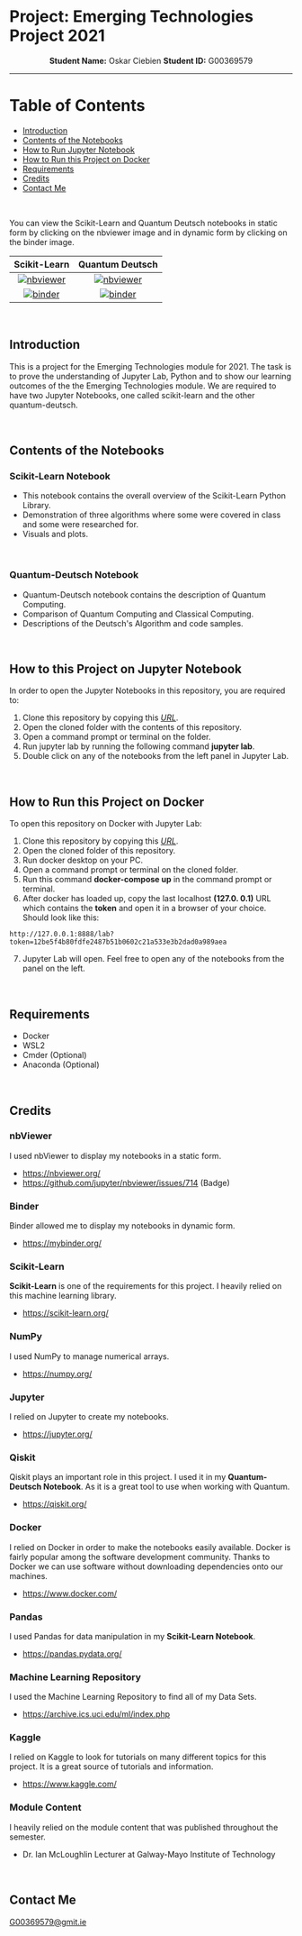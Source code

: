 # Project: Emerging Technologies Project 2021

<p align="center">
    <strong>Student Name:</strong> Oskar Ciebien   <strong>Student ID:</strong> G00369579
</p>

***

# Table of Contents
* [Introduction](#introduction)
* [Contents of the Notebooks](#contents-of-the-notebooks)
* [How to Run Jupyter Notebook](#how-to-run-jupyter-notebook)
* [How to Run this Project on Docker](#how-to-run-this-project-on-docker)
* [Requirements](#requirements)
* [Credits](#credits)
* [Contact Me](#contact-me)

<br>

You can view the Scikit-Learn and Quantum Deutsch notebooks in static form by clicking on the nbviewer image and in dynamic form by clicking on the binder image.

| Scikit-Learn  | Quantum Deutsch |
| :-: | :-: |
| [![nbviewer](https://raw.githubusercontent.com/jupyter/design/master/logos/Badges/nbviewer_badge.svg)](https://nbviewer.org/github/Oskar-Ciebien/Emerging-Technologies-Project/blob/main/scikit-learn.ipynb)  | [![nbviewer](https://raw.githubusercontent.com/jupyter/design/master/logos/Badges/nbviewer_badge.svg)](https://nbviewer.org/github/Oskar-Ciebien/Emerging-Technologies-Project/blob/main/quantum-deutsch.ipynb)  |
| [![binder](https://mybinder.org/static/images/badge_logo.svg?v=51b20aa16836ea83f5ed69194c660eb85c4c2c1e32565312baedb7d534e3ffcf592881dbbe3da441d8293ded842755c906b91fb4aadf15220cf48111ebf701c4)](https://mybinder.org/v2/gh/Oskar-Ciebien/Emerging-Technologies-Project/main?filepath=scikit-learn.ipynb)  | [![binder](https://mybinder.org/static/images/badge_logo.svg?v=51b20aa16836ea83f5ed69194c660eb85c4c2c1e32565312baedb7d534e3ffcf592881dbbe3da441d8293ded842755c906b91fb4aadf15220cf48111ebf701c4)](https://mybinder.org/v2/gh/Oskar-Ciebien/Emerging-Technologies-Project/main?filepath=quantum-deutsch.ipynb)  |

<br>

## Introduction

This is a project for the Emerging Technologies module for 2021. The task is to prove the understanding of Jupyter Lab, Python and to show our learning outcomes of the the Emerging Technologies module. We are required to have two Jupyter Notebooks, one called scikit-learn and the other quantum-deutsch.

<br>

## Contents of the Notebooks

### Scikit-Learn Notebook
- This notebook contains the overall overview of the Scikit-Learn Python Library.
- Demonstration of three algorithms where some were covered in class and some were researched for.
- Visuals and plots.

<br>

### Quantum-Deutsch Notebook
- Quantum-Deutsch notebook contains the description of Quantum Computing.
- Comparison of Quantum Computing and Classical Computing.
- Descriptions of the Deutsch's Algorithm and code samples.

<br>

## How to this Project on Jupyter Notebook

In order to open the Jupyter Notebooks in this repository, you are required to:
1. Clone this repository by copying this *[URL](https://github.com/Oskar-Ciebien/Emerging-Technologies-Project)*.
2. Open the cloned folder with the contents of this repository.
3. Open a command prompt or terminal on the folder.
4. Run jupyter lab by running the following command **jupyter lab**.
5. Double click on any of the notebooks from the left panel in Jupyter Lab.

<br>

## How to Run this Project on Docker

To open this repository on Docker with Jupyter Lab:
1. Clone this repository by copying this *[URL](https://github.com/Oskar-Ciebien/Emerging-Technologies-Project)*.
2. Open the cloned folder of this repository.
3. Run docker desktop on your PC.
4. Open a command prompt or terminal on the cloned folder.
5. Run this command **docker-compose up** in the command prompt or terminal.
6. After docker has loaded up, copy the last localhost **(127.0. 0.1)** URL which contains the **token** and open it in a browser of your choice. Should look like this:
```
http://127.0.0.1:8888/lab?token=12be5f4b80fdfe2487b51b0602c21a533e3b2dad0a989aea
```
7. Jupyter Lab will open. Feel free to open any of the notebooks from the panel on the left.

<br>

## Requirements
- Docker
- WSL2
- Cmder (Optional)
- Anaconda (Optional)

<br>

## Credits

### nbViewer
I used nbViewer to display my notebooks in a static form.
- https://nbviewer.org/
- https://github.com/jupyter/nbviewer/issues/714 (Badge)

### Binder
Binder allowed me to display my notebooks in dynamic form.
- https://mybinder.org/

### Scikit-Learn
**Scikit-Learn** is one of the requirements for this project. I heavily relied on this machine learning library.
- https://scikit-learn.org/

### NumPy
I used NumPy to manage numerical arrays.
- https://numpy.org/

### Jupyter
I relied on Jupyter to create my notebooks.
- https://jupyter.org/

### Qiskit
Qiskit plays an important role in this project. I used it in my **Quantum-Deutsch Notebook**. As it is a great tool to use when working with Quantum.
- https://qiskit.org/

### Docker
I relied on Docker in order to make the notebooks easily available. Docker is fairly popular among the software development community. Thanks to Docker we can use software without downloading dependencies onto our machines.
- https://www.docker.com/

### Pandas
I used Pandas for data manipulation in my **Scikit-Learn Notebook**.
- https://pandas.pydata.org/

### Machine Learning Repository
I used the Machine Learning Repository to find all of my Data Sets.
- https://archive.ics.uci.edu/ml/index.php

### Kaggle
I relied on Kaggle to look for tutorials on many different topics for this project. It is a great source of tutorials and information.
- https://www.kaggle.com/

### Module Content
I heavily relied on the module content that was published throughout the semester.
- Dr. Ian McLoughlin Lecturer at Galway-Mayo Institute of Technology

<br>

## Contact Me
G00369579@gmit.ie